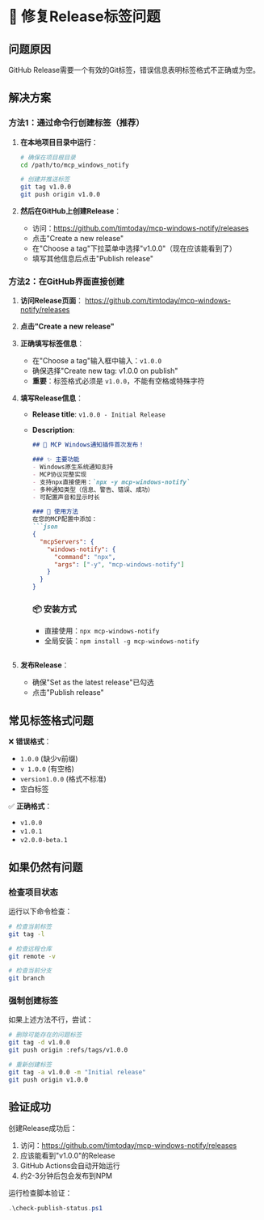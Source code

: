 # 🔧 修复Release标签问题

## 问题原因
GitHub Release需要一个有效的Git标签，错误信息表明标签格式不正确或为空。

## 解决方案

### 方法1：通过命令行创建标签（推荐）

1. **在本地项目目录中运行**：
   ```bash
   # 确保在项目根目录
   cd /path/to/mcp_windows_notify
   
   # 创建并推送标签
   git tag v1.0.0
   git push origin v1.0.0
   ```

2. **然后在GitHub上创建Release**：
   - 访问：https://github.com/timtoday/mcp-windows-notify/releases
   - 点击"Create a new release"
   - 在"Choose a tag"下拉菜单中选择"v1.0.0"（现在应该能看到了）
   - 填写其他信息后点击"Publish release"

### 方法2：在GitHub界面直接创建

1. **访问Release页面**：
   https://github.com/timtoday/mcp-windows-notify/releases

2. **点击"Create a new release"**

3. **正确填写标签信息**：
   - 在"Choose a tag"输入框中输入：`v1.0.0`
   - 确保选择"Create new tag: v1.0.0 on publish"
   - **重要**：标签格式必须是 `v1.0.0`，不能有空格或特殊字符

4. **填写Release信息**：
   - **Release title**: `v1.0.0 - Initial Release`
   - **Description**: 
     ```markdown
     ## 🎉 MCP Windows通知插件首次发布！
     
     ### ✨ 主要功能
     - Windows原生系统通知支持
     - MCP协议完整实现
     - 支持npx直接使用：`npx -y mcp-windows-notify`
     - 多种通知类型（信息、警告、错误、成功）
     - 可配置声音和显示时长
     
     ### 🚀 使用方法
     在您的MCP配置中添加：
     ```json
     {
       "mcpServers": {
         "windows-notify": {
           "command": "npx",
           "args": ["-y", "mcp-windows-notify"]
         }
       }
     }
     ```
     
     ### 📦 安装方式
     - 直接使用：`npx mcp-windows-notify`
     - 全局安装：`npm install -g mcp-windows-notify`
     ```

5. **发布Release**：
   - 确保"Set as the latest release"已勾选
   - 点击"Publish release"

## 常见标签格式问题

❌ **错误格式**：
- `1.0.0` (缺少v前缀)
- `v 1.0.0` (有空格)
- `version1.0.0` (格式不标准)
- 空白标签

✅ **正确格式**：
- `v1.0.0`
- `v1.0.1`
- `v2.0.0-beta.1`

## 如果仍然有问题

### 检查项目状态
运行以下命令检查：
```bash
# 检查当前标签
git tag -l

# 检查远程仓库
git remote -v

# 检查当前分支
git branch
```

### 强制创建标签
如果上述方法不行，尝试：
```bash
# 删除可能存在的问题标签
git tag -d v1.0.0
git push origin :refs/tags/v1.0.0

# 重新创建标签
git tag -a v1.0.0 -m "Initial release"
git push origin v1.0.0
```

## 验证成功

创建Release成功后：
1. 访问：https://github.com/timtoday/mcp-windows-notify/releases
2. 应该能看到"v1.0.0"的Release
3. GitHub Actions会自动开始运行
4. 约2-3分钟后包会发布到NPM

运行检查脚本验证：
```powershell
.\check-publish-status.ps1
```
